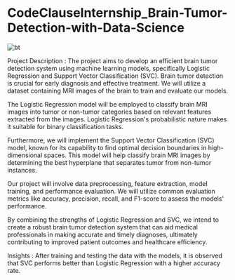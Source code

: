 # CodeClauseInternship_Brain-Tumor-Detection-with-Data-Science


![bt](https://github.com/Shreyathalanki26/CodeClauseInternship_Brain-Tumor-Detection-with-Data-Science/assets/96583621/d417a6d3-39a1-42e9-9a88-7d4a96452136)

Project Description :
The project aims to develop an efficient brain tumor detection system using machine learning models, specifically Logistic Regression and Support Vector Classification (SVC). Brain tumor detection is crucial for early diagnosis and effective treatment. We will utilize a dataset containing MRI images of the brain to train and evaluate our models.

The Logistic Regression model will be employed to classify brain MRI images into tumor or non-tumor categories based on relevant features extracted from the images. Logistic Regression's probabilistic nature makes it suitable for binary classification tasks.

Furthermore, we will implement the Support Vector Classification (SVC) model, known for its capability to find optimal decision boundaries in high-dimensional spaces. This model will help classify brain MRI images by determining the best hyperplane that separates tumor from non-tumor instances.

Our project will involve data preprocessing, feature extraction, model training, and performance evaluation. We will utilize common evaluation metrics like accuracy, precision, recall, and F1-score to assess the models' performance.

By combining the strengths of Logistic Regression and SVC, we intend to create a robust brain tumor detection system that can aid medical professionals in making accurate and timely diagnoses, ultimately contributing to improved patient outcomes and healthcare efficiency.

Insights :
After training and testing the data with the models, it is observed that SVC performs better than Logistic Regression with a higher accuracy rate.

